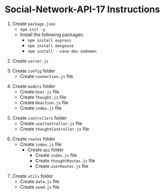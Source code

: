 # Social-Network-API-17 Instructions

<!-- DONE -->
1. Create `package.json`
    * `npm init -y`
    - Install the following packages: 
        * `npm install express`
        * `npm install mongoose`
        * `npm install --save-dev nodemon`
<!-- DONE -->
2. Create `server.js`
<!-- DONE -->
3. Create `config` folder
    - Create `connection.js` file
<!-- DONE -->
4. Create `models` folder
    * Create `User.js` file
    * Create `Thought.js` file
    * Create `Reaction.js` file
    * Create `index.js` file
<!-- DONE -->
5. Create `controllers` folder
    * Create `userController.js` file
    * Create `thoughtController.js` file
<!-- DONE -->
6. Create `routes` folder
    * Create `index.js` file
        - Create `api` folder
            * Create `index.js` file
            * Create `thoughtRoutes.js` file
            * Create `userRoutes.js` file
<!-- DONE -->
7. Create `utils` folder
    * Create `data.js` file
    * Create `seed.js` file